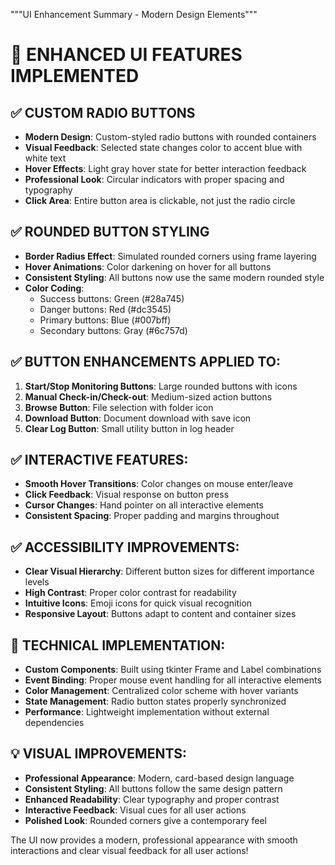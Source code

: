 """UI Enhancement Summary - Modern Design Elements"""

# 🎨 ENHANCED UI FEATURES IMPLEMENTED

## ✅ CUSTOM RADIO BUTTONS
- **Modern Design**: Custom-styled radio buttons with rounded containers
- **Visual Feedback**: Selected state changes color to accent blue with white text
- **Hover Effects**: Light gray hover state for better interaction feedback
- **Professional Look**: Circular indicators with proper spacing and typography
- **Click Area**: Entire button area is clickable, not just the radio circle

## ✅ ROUNDED BUTTON STYLING
- **Border Radius Effect**: Simulated rounded corners using frame layering
- **Hover Animations**: Color darkening on hover for all buttons
- **Consistent Styling**: All buttons now use the same modern rounded style
- **Color Coding**: 
  - Success buttons: Green (#28a745)
  - Danger buttons: Red (#dc3545) 
  - Primary buttons: Blue (#007bff)
  - Secondary buttons: Gray (#6c757d)

## ✅ BUTTON ENHANCEMENTS APPLIED TO:
1. **Start/Stop Monitoring Buttons**: Large rounded buttons with icons
2. **Manual Check-in/Check-out**: Medium-sized action buttons
3. **Browse Button**: File selection with folder icon
4. **Download Button**: Document download with save icon
5. **Clear Log Button**: Small utility button in log header

## ✅ INTERACTIVE FEATURES:
- **Smooth Hover Transitions**: Color changes on mouse enter/leave
- **Click Feedback**: Visual response on button press
- **Cursor Changes**: Hand pointer on all interactive elements
- **Consistent Spacing**: Proper padding and margins throughout

## ✅ ACCESSIBILITY IMPROVEMENTS:
- **Clear Visual Hierarchy**: Different button sizes for different importance levels
- **High Contrast**: Proper color contrast for readability
- **Intuitive Icons**: Emoji icons for quick visual recognition
- **Responsive Layout**: Buttons adapt to content and container sizes

## 🚀 TECHNICAL IMPLEMENTATION:
- **Custom Components**: Built using tkinter Frame and Label combinations
- **Event Binding**: Proper mouse event handling for all interactive elements
- **Color Management**: Centralized color scheme with hover variants
- **State Management**: Radio button states properly synchronized
- **Performance**: Lightweight implementation without external dependencies

## 💡 VISUAL IMPROVEMENTS:
- **Professional Appearance**: Modern, card-based design language
- **Consistent Styling**: All buttons follow the same design pattern
- **Enhanced Readability**: Clear typography and proper contrast
- **Interactive Feedback**: Visual cues for all user actions
- **Polished Look**: Rounded corners give a contemporary feel

The UI now provides a modern, professional appearance with smooth interactions and clear visual feedback for all user actions!
